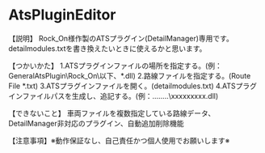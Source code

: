 # AtsPluginEditor
【説明】
Rock_On様作製のATSプラグイン(DetailManager)専用です。
detailmodules.txtを書き換えたいときに使えるかと思います。

【つかいかた】
1.ATSプラグインファイルの場所を指定する。(例：GeneralAtsPlugin\Rock_On\以下、*.dll)
2.路線ファイルを指定する。(Route File *.txt)
3.ATSプラグインファイルを開く。(detailmodules.txt)
4.ATSプラグインファイルパスを生成し、追記する。(例：..\..\..\..\xxxxxxxxx.dll)

【できないこと】
車両ファイルを複数指定している路線データ、DetailManager非対応のプラグイン、自動追加削除機能 

【注意事項】※動作保証なし、自己責任かつ個人使用でお願いします※
